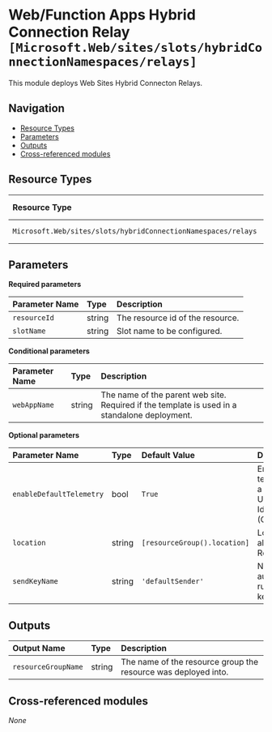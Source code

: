 # Web/Function Apps Hybrid Connection Relay `[Microsoft.Web/sites/slots/hybridConnectionNamespaces/relays]`

This module deploys Web Sites Hybrid Connecton Relays.

## Navigation

- [Resource Types](#Resource-Types)
- [Parameters](#Parameters)
- [Outputs](#Outputs)
- [Cross-referenced modules](#Cross-referenced-modules)

## Resource Types

| Resource Type | API Version |
| :-- | :-- |
| `Microsoft.Web/sites/slots/hybridConnectionNamespaces/relays` | [2022-03-01](https://learn.microsoft.com/en-us/azure/templates/Microsoft.Web/2022-03-01/sites/slots/hybridConnectionNamespaces/relays) |

## Parameters

**Required parameters**

| Parameter Name | Type | Description |
| :-- | :-- | :-- |
| `resourceId` | string | The resource id of the resource. |
| `slotName` | string | Slot name to be configured. |

**Conditional parameters**

| Parameter Name | Type | Description |
| :-- | :-- | :-- |
| `webAppName` | string | The name of the parent web site. Required if the template is used in a standalone deployment. |

**Optional parameters**

| Parameter Name | Type | Default Value | Description |
| :-- | :-- | :-- | :-- |
| `enableDefaultTelemetry` | bool | `True` | Enable telemetry via a Globally Unique Identifier (GUID). |
| `location` | string | `[resourceGroup().location]` | Location for all Resources. |
| `sendKeyName` | string | `'defaultSender'` | Name of the authorization rule send key to use. |


## Outputs

| Output Name | Type | Description |
| :-- | :-- | :-- |
| `resourceGroupName` | string | The name of the resource group the resource was deployed into. |

## Cross-referenced modules

_None_
